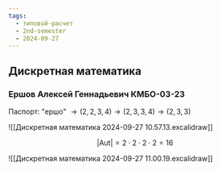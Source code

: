 ```yaml
---
tags:
  - типовой-расчет
  - 2nd-semester
  - 2024-09-27
---
```


## Дискретная математика

### Ершов Алексей Геннадьевич КМБО-03-23

Паспорт: "ершо" $\to (2,2,3,4) \to (2,3,3,4) \to (2,3,3)$ 

![[Дискретная математика 2024-09-27 10.57.13.excalidraw]]

$$\left| \mathrm{Aut} \right| = 2\cdot 2\cdot 2\cdot 2 = 16$$

![[Дискретная математика 2024-09-27 11.00.19.excalidraw]]